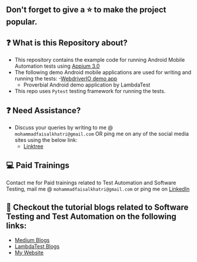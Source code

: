 ## Don't forget to give a :star: to make the project popular.

## :question: What is this Repository about?

- This repository contains the example code for running Android Mobile Automation tests
  using [Appium 3.0](https://appium.io/docs/en/3.1/intro/)
- The following demo Android mobile applications are used for writing and running the tests:
  -[WebdriverIO demo app](https://github.com/webdriverio/native-demo-app/releases)
  - Proverbial Android demo application by LambdaTest 
- This repo uses `Pytest` testing framework for running the tests.

## :question: Need Assistance?

- Discuss your queries by writing to me @ `mohammadfaisalkhatri@gmail.com`
  OR ping me on any of the social media sites using the below link:
    - [Linktree](https://linktr.ee/faisalkhatri)

## :computer: Paid Trainings

Contact me for Paid trainings related to Test Automation and Software Testing,
mail me @ `mohammadfaisalkhatri@gmail.com` or ping me on [LinkedIn](https://www.linkedin.com/in/faisalkhatri/)

## :thought_balloon: Checkout the tutorial blogs related to Software Testing and Test Automation on the following links:

- [Medium Blogs](https://medium.com/@iamfaisalkhatri)
- [LambdaTest Blogs](https://www.lambdatest.com/blog/author/mfaisalkhatri/)
- [My Website](https://mfaisalkhatri.github.io)


